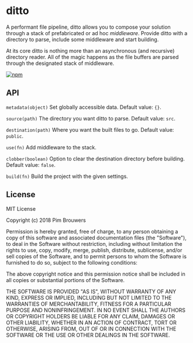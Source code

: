# ditto

A performant file pipeline, ditto allows you to compose your solution through a stack of prefabricated or ad hoc _middleware_. Provide ditto with a directory to parse, include some middleware and start building. 

At its core ditto is nothing more than an asynchronous (and recursive) directory reader. All of the magic happens as the file buffers are parsed through the designated stack of middleware.

[![npm](https://img.shields.io/npm/v/ditt0.svg)](https://www.npmjs.com/package/ditt0)

## API

`metadata(object)`
Set globally accessible data. Default value: `{}`.

`source(path)`
The directory you want ditto to parse. Default value: `src`.

`destination(path)`
Where you want the built files to go. Default value: `public`.

`use(fn)`
Add middleware to the stack. 

`clobber(boolean)`
Option to clear the destination directory before building. Default value: `false`.

`build(fn)`
Build the project with the given settings.

## License
MIT License

Copyright (c) 2018 Pim Brouwers

Permission is hereby granted, free of charge, to any person obtaining a copy
of this software and associated documentation files (the "Software"), to deal
in the Software without restriction, including without limitation the rights
to use, copy, modify, merge, publish, distribute, sublicense, and/or sell
copies of the Software, and to permit persons to whom the Software is
furnished to do so, subject to the following conditions:

The above copyright notice and this permission notice shall be included in all
copies or substantial portions of the Software.

THE SOFTWARE IS PROVIDED "AS IS", WITHOUT WARRANTY OF ANY KIND, EXPRESS OR
IMPLIED, INCLUDING BUT NOT LIMITED TO THE WARRANTIES OF MERCHANTABILITY,
FITNESS FOR A PARTICULAR PURPOSE AND NONINFRINGEMENT. IN NO EVENT SHALL THE
AUTHORS OR COPYRIGHT HOLDERS BE LIABLE FOR ANY CLAIM, DAMAGES OR OTHER
LIABILITY, WHETHER IN AN ACTION OF CONTRACT, TORT OR OTHERWISE, ARISING FROM,
OUT OF OR IN CONNECTION WITH THE SOFTWARE OR THE USE OR OTHER DEALINGS IN THE
SOFTWARE.
